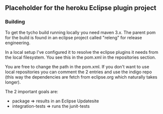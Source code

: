 ## Placeholder for the heroku Eclipse plugin project

###  Building
To get the tycho build running locally you need maven 3.x. The parent
pom for the build is found in an eclipse project called "releng" for
release engineering.

In a local setup I've configured it to resolve the eclipse plugins it
needs from the local filesystem. You see this in the pom.xml in the
repositories section.

You are free to change the path in the pom.xml. If you don't want to use local repositories you
can comment the 2 entries and use the indigo repo (this way the
dependencies are fetch from eclipse.org which naturally takes longer).

The 2 important goals are:
* package => results in an Eclipse Updatesite
* integration-tests => runs the junit-tests

